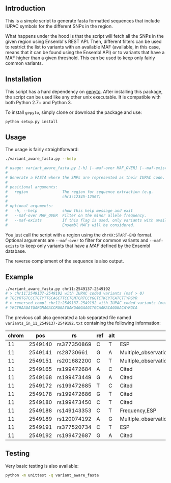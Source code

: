 ## Introduction

This is a simple script to generate fasta formatted sequences that include
IUPAC symbols for the different SNPs in the region. 

What happens under the hood is that the script will fetch all the SNPs in the
given region using Ensembl's REST API. Then, different filters can be used to
restrict the list to variants with an available MAF (available, in this case,
means that it can be found using the Ensembl API) or to variants that have a
MAF higher than a given threshold. This can be used to keep only fairly common
variants.

## Installation

This script has a hard dependency on
[gepyto](http://github.com/legaultmarc/gepyto). After installing this package,
the script can be used like any other unix executable. It is compatible with
both Python 2.7+ and Python 3.

To install `gepyto`, simply clone or download the package and use:

    python setup.py install

## Usage

The usage is fairly straightforward:

```bash
./variant_aware_fasta.py --help

# usage: variant_aware_fasta.py [-h] [--maf-over MAF_OVER] [--maf-exists] region
# 
# Generate a FASTA where the SNPs are represented as their IUPAC code.
# 
# positional arguments:
#   region               The region for sequence extraction (e.g.
#                        chr3:12345-12567)
# 
# optional arguments:
#   -h, --help           show this help message and exit
#   --maf-over MAF_OVER  Filter on the minor allele frequency.
#   --maf-exists         If this flag is used, only variants with available
#                        Ensembl MAFs will be considered.
```

You just call the script with a region using the `chrXX:START-END` format. 
Optional arguments are `--maf-over` to filter for common variants and
`--maf-exists` to keep only variants that have a _MAF_ defined by the Ensembl
database.

The reverse complement of the sequence is also output.

## Example

```bash
./variant_aware_fasta.py chr11:2549137-2549192
# > chr11:2549137-2549192 with IUPAC coded variants (maf > 0)
# TGCYRTGTCCCTGTYTTGCAGCTTCCTCMTCRTCCYGGTCTKCYTCATCTTYRGYR
# > reversed_compl_chr11:2549137-2549192 with IUPAC coded variants (maf > 0)
# YRCYRAAGATGARGMAGACCRGGAYGAKGAGGAAGCTGCAARACAGGGACAYRGCA
```

The previous call also generated a tab separated file named
`variants_in_11_2549137-2549192.txt` containing the following information:

| chrom | pos     | rs          | ref | alt | evidence                                           | maf          | most_severe_consequence
| ----- | ------- | ----------- | --- | --- | -------------------------------------------------- | ------------ | -------------------------
| 11    | 2549140 | rs377350869 | C   | T   | ESP                                                |              | Intron variant
| 11    | 2549141 | rs28730661  | G   | A   | Multiple_observations,Frequency,1000Genomes,ESP    | 0.00826446   | Intron variant
| 11    | 2549151 | rs201682200 | C   | T   | Multiple_observations,Frequency,ESP                |              | Splice region variant
| 11    | 2549165 | rs199472684 | A   | C   | Cited                                              |              | Missense variant
| 11    | 2549168 | rs199473449 | G   | A   | Cited                                              |              | Missense variant
| 11    | 2549172 | rs199472685 | T   | C   | Cited                                              |              | Missense variant
| 11    | 2549178 | rs199472686 | G   | T   | Cited                                              |              | Missense variant
| 11    | 2549180 | rs199473450 | C   | T   | Cited                                              |              | Missense variant
| 11    | 2549188 | rs149143353 | C   | T   | Frequency,ESP                                      |              | Synonymous variant
| 11    | 2549189 | rs120074192 | A   | G   | Multiple_observations,Cited                        |              | Missense variant
| 11    | 2549191 | rs377520734 | C   | T   | ESP                                                |              | Synonymous variant
| 11    | 2549192 | rs199472687 | G   | A   | Cited                                              |              | Missense variant

## Testing

Very basic testing is also available:

```bash
python -m unittest -q variant_aware_fasta
```
